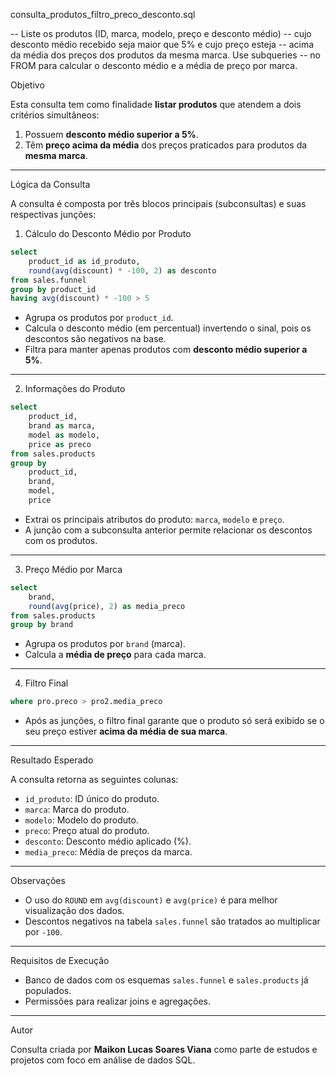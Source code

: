 consulta_produtos_filtro_preco_desconto.sql

-- Liste os produtos (ID, marca, modelo, preço e desconto médio) 
-- cujo desconto médio recebido seja maior que 5% e cujo preço esteja 
-- acima da média dos preços dos produtos da mesma marca. Use subqueries 
-- no FROM para calcular o desconto médio e a média de preço por marca.

Objetivo

Esta consulta tem como finalidade **listar produtos** que atendem a dois critérios simultâneos:

1. Possuem **desconto médio superior a 5%**.
2. Têm **preço acima da média** dos preços praticados para produtos da **mesma marca**.

---

Lógica da Consulta

A consulta é composta por três blocos principais (subconsultas) e suas respectivas junções:

 1. Cálculo do Desconto Médio por Produto

```sql
select 
	product_id as id_produto, 
	round(avg(discount) * -100, 2) as desconto 
from sales.funnel 
group by product_id
having avg(discount) * -100 > 5
```

- Agrupa os produtos por `product_id`.
- Calcula o desconto médio (em percentual) invertendo o sinal, pois os descontos são negativos na base.
- Filtra para manter apenas produtos com **desconto médio superior a 5%**.

---

 2. Informações do Produto

```sql
select 
	product_id,
	brand as marca,
	model as modelo,
	price as preco
from sales.products 
group by 
	product_id,
	brand,
	model,
	price 
```

- Extrai os principais atributos do produto: `marca`, `modelo` e `preço`.
- A junção com a subconsulta anterior permite relacionar os descontos com os produtos.

---

 3. Preço Médio por Marca

```sql
select
	brand, 
	round(avg(price), 2) as media_preco
from sales.products 
group by brand
```

- Agrupa os produtos por `brand` (marca).
- Calcula a **média de preço** para cada marca.

---

4. Filtro Final

```sql
where pro.preco > pro2.media_preco
```

- Após as junções, o filtro final garante que o produto só será exibido se o seu preço estiver **acima da média de sua marca**.

---

Resultado Esperado

A consulta retorna as seguintes colunas:

- `id_produto`: ID único do produto.
- `marca`: Marca do produto.
- `modelo`: Modelo do produto.
- `preco`: Preço atual do produto.
- `desconto`: Desconto médio aplicado (%).
- `media_preco`: Média de preços da marca.

---

Observações

- O uso do `ROUND` em `avg(discount)` e `avg(price)` é para melhor visualização dos dados.
- Descontos negativos na tabela `sales.funnel` são tratados ao multiplicar por `-100`.

---

Requisitos de Execução

- Banco de dados com os esquemas `sales.funnel` e `sales.products` já populados.
- Permissões para realizar joins e agregações.

---

Autor

Consulta criada por **Maikon Lucas Soares Viana** como parte de estudos e projetos com foco em análise de dados SQL.
